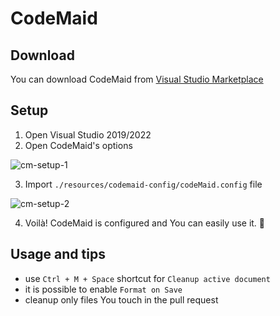 # CodeMaid

## Download

You can download CodeMaid from [Visual Studio Marketplace](https://marketplace.visualstudio.com/items?itemName=SteveCadwallader.CodeMaid)

## Setup

1. Open Visual Studio 2019/2022
2. Open CodeMaid's options

![cm-setup-1](https://user-images.githubusercontent.com/24482879/151787981-7b48e5ee-6a29-4f26-9512-60f122635ee2.png)

3. Import `./resources/codemaid-config/codeMaid.config` file

![cm-setup-2](https://user-images.githubusercontent.com/24482879/151787984-d5a7312a-6894-428b-95b3-855e15b03aa0.png)

4. Voilà! CodeMaid is configured and You can easily use it. 🎉

## Usage and tips

- use `Ctrl + M + Space` shortcut for `Cleanup active document`
- it is possible to enable `Format on Save`
- cleanup only files You touch in the pull request